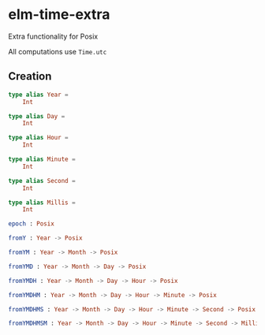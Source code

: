 # elm-time-extra

Extra functionality for Posix

All computations use `Time.utc`

## Creation

```elm
type alias Year =
    Int

type alias Day =
    Int

type alias Hour =
    Int

type alias Minute =
    Int

type alias Second =
    Int

type alias Millis =
    Int

epoch : Posix

fromY : Year -> Posix

fromYM : Year -> Month -> Posix

fromYMD : Year -> Month -> Day -> Posix

fromYMDH : Year -> Month -> Day -> Hour -> Posix

fromYMDHM : Year -> Month -> Day -> Hour -> Minute -> Posix

fromYMDHMS : Year -> Month -> Day -> Hour -> Minute -> Second -> Posix

fromYMDHMSM : Year -> Month -> Day -> Hour -> Minute -> Second -> Millis -> Posix
```

